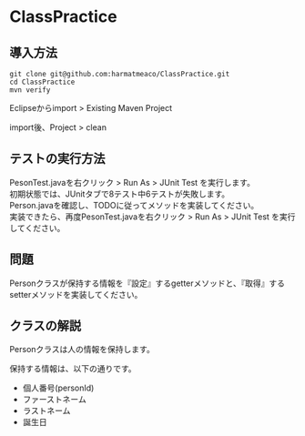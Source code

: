 # ClassPractice

## 導入方法

```
git clone git@github.com:harmatmeaco/ClassPractice.git
cd ClassPractice
mvn verify
```

Eclipseからimport > Existing Maven Project

import後、Project > clean

## テストの実行方法
PesonTest.javaを右クリック > Run As > JUnit Test を実行します。  
初期状態では、JUnitタブで8テスト中6テストが失敗します。  
Person.javaを確認し、TODOに従ってメソッドを実装してください。  
実装できたら、再度PesonTest.javaを右クリック > Run As > JUnit Test を実行してください。  

## 問題
Personクラスが保持する情報を『設定』するgetterメソッドと、『取得』するsetterメソッドを実装してください。

## クラスの解説
Personクラスは人の情報を保持します。

保持する情報は、以下の通りです。

- 個人番号(personId)
- ファーストネーム
- ラストネーム
- 誕生日
